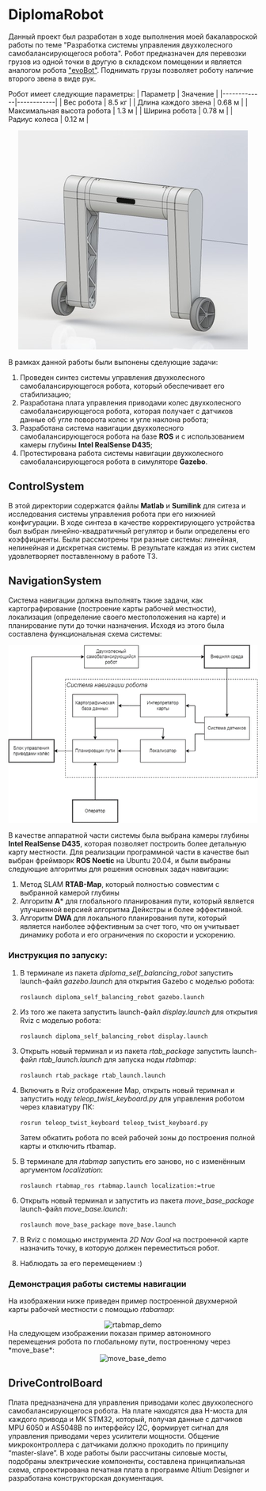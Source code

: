 # DiplomaRobot
Данный проект был разработан в ходе выполнения моей бакалавроской работы по теме "Разработка системы управления двухколесного самобалансирующегося робота". Робот предназначен для перевозки грузов из одной точки в другую в складском помещении и является аналогом робота ["evoBot"](https://www.iml.fraunhofer.de/en/fields_of_activity/material-flow-systems/iot-and-embedded-systems/evobot.html). Поднимать грузы позволяет роботу наличие второго звена в виде рук. 

Робот имеет следующие параметры:
| Параметр    | Значение   |
|-------------|------------|
| Вес робота      | 8.5 кг |
| Длина каждого звена       | 0.68 м |
| Максимальная высота робота       | 1.3 м |
| Ширина робота       | 0.78 м |
| Радиус колеса       | 0.12 м |

<div align="center">
    <img src="Images/lower_configuration.jpg" alt="robot">
</div>

В рамках данной работы были выпонены сделующие задачи:
1. Проведен синтез системы управления двухколесного самобалансирующегося робота, который обеспечивает его стабилизацию; 
2. Разработана плата управления приводами колес двухколесного самобалансирующегося робота, которая получает с датчиков данные об угле поворота колес и угле наклона робота;
3. Разработана система навигации двухколесного самобалансирующегося робота на базе **ROS** и с использованием камеры глубины **Intel RealSense D435**;
4. Протестирована работа системы навигации двухколесного самобалансирующегося робота в симуляторе **Gazebo**.

## ControlSystem
В этой директории содержатся файлы **Matlab** и **Sumilink** для ситеза и исследования системы управления робота при его нижнией конфигурации. В ходе синтеза в качестве корректирующего устройства был выбран линейно-квадратичный регулятор и были определены его коэффициенты. Были рассмотрены три разные системы: линейная, нелинейная и дискретная системы. В результате каждая из этих систем удовлетворяет поставленному в работе ТЗ.

## NavigationSystem
Cистема навигации должна выполнять такие задачи, как картографирование (построение карты рабочей местности), локализация (определение своего местоположения на карте) и планирование пути до точки назначения. Исходя из этого была составлена функциональная схема системы:
<div align="center">
    <img src="Images/navigation_system.png" alt="navigation_system">
</div>

В качестве аппаратной части системы была выбрана камеры глубины **Intel RealSense D435**, которая позволяет построить более детальную карту местности. Для реализации программной части в качестве был выбран фреймворк **ROS Noetic** на Ubuntu 20.04, и были выбраны следующие алгоритмы для решения основных задач навигации: 

1. Метод SLAM **RTAB-Map**, который полностью совместим с выбранной камерой глубины 
2. Алгоритм **А*** для глобального планирования пути, который является улучшенной версией алгоритма Дейкстры и более эффективной. 
3. Алгоритм **DWA** для локального планирования пути, который является наиболее эффективным  за счет того, что он учитывает динамику робота и его ограничения по скорости и ускорению.
   
### Инструкция по запуску:
1) В терминале из пакета *diploma_self_balancing_robot* запустить launch-файл *gazebo.launch* для открытия Gazebo с моделью робота:
   
   ```roslaunch diploma_self_balancing_robot gazebo.launch```
2) Из того же пакета запустить launch-файл *display.launch* для открытия Rviz с моделью робота:
   
   ```roslaunch diploma_self_balancing_robot display.launch```
3) Открыть новый терминал и из пакета *rtab_package* запустить launch-файл *rtab_launch.launch* для запуска ноды *rtabmap*:

   ```roslaunch rtab_package rtab_launch.launch```
4) Включить в Rviz отображение Map, открыть новый теримнал и запустить ноду *teleop_twist_keyboard.py* для управления роботом через клавиатуру ПК:

    ```rosrun teleop_twist_keyboard teleop_twist_keyboard.py```
   
    Затем обкатить робота по всей рабочей зоны до построения полной карты и отключить rtbamap.
5) В терминале для *rtabmap* запустить его заново, но с изменённым аргументом *localization*:

   ```roslaunch rtabmap_ros rtabmap.launch localization:=true```
6) Открыть новый терминал и запустить из пакета *move_base_package* launch-файл *move_base.launch*:

   ```roslaunch move_base_package move_base.launch```
7) В Rviz с помощью инструмента *2D Nav Goal* на построенной карте назначить точку, в которую должен переместиться робот.
8) Наблюдать за его перемещением :)

### Демонстрация работы системы навигации
На изображении ниже приведен пример построенной двухмерной карты рабочей местности с помощью *rtabamap*:
<div align="center">
    <img src="Images/rtabmap_demo.png" alt="rtabmap_demo">
</div>
На следующем изображении показан пример автономного перемещения робота по глобальному пути, построенному через *move_base*:
<div align="center">
    <img src="Images/move_base_demo.png" alt="move_base_demo">
</div>

## DriveControlBoard
Плата предназначена для управления приводами колес двухколесного самобалансирующегося робота. На плате находятся два H-моста для каждого привода и МК STM32, который, получая данные с датчиков MPU 6050 и AS5048B по интерфейсу I2C, формирует сигнал для управления приводами через усилители мощности. Общение микроконтроллера с датчиками должно проходить по принципу “master-slave”. 
В ходе работы были рассчитаны силовые мосты, подобраны электрические компоненты, составлена принципиальная схема, спроектирована печатная плата в программе Altium Designer и разработана конструкторская документация. 
